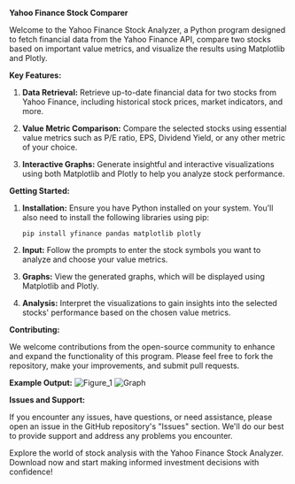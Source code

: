 **Yahoo Finance Stock Comparer**

Welcome to the Yahoo Finance Stock Analyzer, a Python program designed to fetch financial data from the Yahoo Finance API, compare two stocks based on important value metrics, and visualize the results using Matplotlib and Plotly.

**Key Features:**

1. **Data Retrieval:** Retrieve up-to-date financial data for two stocks from Yahoo Finance, including historical stock prices, market indicators, and more.

2. **Value Metric Comparison:** Compare the selected stocks using essential value metrics such as P/E ratio, EPS, Dividend Yield, or any other metric of your choice.

3. **Interactive Graphs:** Generate insightful and interactive visualizations using both Matplotlib and Plotly to help you analyze stock performance.

**Getting Started:**

1. **Installation:** Ensure you have Python installed on your system. You'll also need to install the following libraries using pip:

    ```
    pip install yfinance pandas matplotlib plotly
    ```

2. **Input:** Follow the prompts to enter the stock symbols you want to analyze and choose your value metrics.

3. **Graphs:** View the generated graphs, which will be displayed using Matplotlib and Plotly.

4. **Analysis:** Interpret the visualizations to gain insights into the selected stocks' performance based on the chosen value metrics.

**Contributing:**

We welcome contributions from the open-source community to enhance and expand the functionality of this program. Please feel free to fork the repository, make your improvements, and submit pull requests.

**Example Output:**
![Figure_1](https://github.com/NekZampe/CompareSharesPy/assets/127551641/231577ff-4200-41ef-a67c-56e9d97c12f9)
![Graph](https://github.com/NekZampe/CompareSharesPy/assets/127551641/b2822e83-7c04-4ec7-8ec6-6b0693ef7bed)

**Issues and Support:**

If you encounter any issues, have questions, or need assistance, please open an issue in the GitHub repository's "Issues" section. We'll do our best to provide support and address any problems you encounter.

Explore the world of stock analysis with the Yahoo Finance Stock Analyzer. Download now and start making informed investment decisions with confidence!
